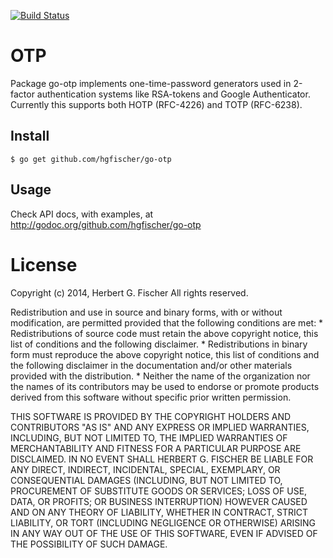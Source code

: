 [![Build Status](https://drone.io/github.com/hgfischer/go-otp/status.png)](https://drone.io/github.com/hgfischer/go-otp/latest)

# OTP

Package go-otp implements one-time-password generators used in 2-factor authentication systems like RSA-tokens and Google Authenticator. Currently this supports both HOTP (RFC-4226) and TOTP (RFC-6238).



## Install

```
$ go get github.com/hgfischer/go-otp
```


## Usage

Check API docs, with examples, at http://godoc.org/github.com/hgfischer/go-otp



# License

Copyright (c) 2014, Herbert G. Fischer
All rights reserved.

Redistribution and use in source and binary forms, with or without
modification, are permitted provided that the following conditions are met:
    * Redistributions of source code must retain the above copyright
      notice, this list of conditions and the following disclaimer.
    * Redistributions in binary form must reproduce the above copyright
      notice, this list of conditions and the following disclaimer in the
      documentation and/or other materials provided with the distribution.
    * Neither the name of the organization nor the
      names of its contributors may be used to endorse or promote products
      derived from this software without specific prior written permission.

THIS SOFTWARE IS PROVIDED BY THE COPYRIGHT HOLDERS AND CONTRIBUTORS "AS IS" AND
ANY EXPRESS OR IMPLIED WARRANTIES, INCLUDING, BUT NOT LIMITED TO, THE IMPLIED
WARRANTIES OF MERCHANTABILITY AND FITNESS FOR A PARTICULAR PURPOSE ARE
DISCLAIMED. IN NO EVENT SHALL HERBERT G. FISCHER BE LIABLE FOR ANY
DIRECT, INDIRECT, INCIDENTAL, SPECIAL, EXEMPLARY, OR CONSEQUENTIAL DAMAGES
(INCLUDING, BUT NOT LIMITED TO, PROCUREMENT OF SUBSTITUTE GOODS OR SERVICES;
LOSS OF USE, DATA, OR PROFITS; OR BUSINESS INTERRUPTION) HOWEVER CAUSED AND
ON ANY THEORY OF LIABILITY, WHETHER IN CONTRACT, STRICT LIABILITY, OR TORT
(INCLUDING NEGLIGENCE OR OTHERWISE) ARISING IN ANY WAY OUT OF THE USE OF THIS
SOFTWARE, EVEN IF ADVISED OF THE POSSIBILITY OF SUCH DAMAGE.
